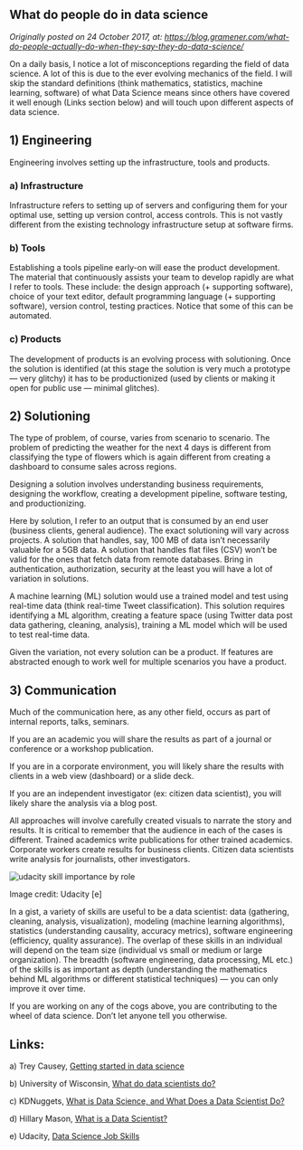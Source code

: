 What do people do in data science
----------------------------------

*Originally posted on 24 October 2017, at: https://blog.gramener.com/what-do-people-actually-do-when-they-say-they-do-data-science/*

On a daily basis, I notice a lot of misconceptions regarding the field of data science. A lot of this is due to the ever evolving mechanics of the field. I will skip the standard definitions (think mathematics, statistics, machine learning, software) of what Data Science means since others have covered it well enough (Links section below) and will touch upon different aspects of data science.

## 1) Engineering

Engineering involves setting up the infrastructure, tools and products.

### a) Infrastructure

Infrastructure refers to setting up of servers and configuring them for your optimal use, setting up version control, access controls. This is not vastly different from the existing technology infrastructure setup at software firms.

### b) Tools

Establishing a tools pipeline early-on will ease the product development. The material that continuously assists your team to develop rapidly are what I refer to tools. These include: the design approach (+ supporting software), choice of your text editor, default programming language (+ supporting software), version control, testing practices. Notice that some of this can be automated.

### c) Products

The development of products is an evolving process with solutioning. Once the solution is identified (at this stage the solution is very much a prototype — very glitchy) it has to be productionized (used by clients or making it open for public use — minimal glitches).

## 2) Solutioning

The type of problem, of course, varies from scenario to scenario. The problem of predicting the weather for the next 4 days is different from classifying the type of flowers which is again different from creating a dashboard to consume sales across regions.

Designing a solution involves understanding business requirements, designing the workflow, creating a development pipeline, software testing, and productionizing.

Here by solution, I refer to an output that is consumed by an end user (business clients, general audience). The exact solutioning will vary across projects. A solution that handles, say, 100 MB of data isn’t necessarily valuable for a 5GB data. A solution that handles flat files (CSV) won’t be valid for the ones that fetch data from remote databases. Bring in authentication, authorization, security at the least you will have a lot of variation in solutions.

A machine learning (ML) solution would use a trained model and test using real-time data (think real-time Tweet classification). This solution requires identifying a ML algorithm, creating a feature space (using Twitter data post data gathering, cleaning, analysis), training a ML model which will be used to test real-time data.

Given the variation, not every solution can be a product. If features are abstracted enough to work well for multiple scenarios you have a product.

## 3) Communication

Much of the communication here, as any other field, occurs as part of internal reports, talks, seminars.

If you are an academic you will share the results as part of a journal or conference or a workshop publication.

If you are in a corporate environment, you will likely share the results with clients in a web view (dashboard) or a slide deck.

If you are an independent investigator (ex: citizen data scientist), you will likely share the analysis via a blog post.

All approaches will involve carefully created visuals to narrate the story and results. It is critical to remember that the audience in each of the cases is different. Trained academics write publications for other trained academics. Corporate workers create results for business clients. Citizen data scientists write analysis for journalists, other investigators.

![udacity skill importance by role](https://blog.gramener.com/wp-content/uploads/2017/10/unnamed.png)

Image credit: Udacity [e]

In a gist, a variety of skills are useful to be a data scientist: data (gathering, cleaning, analysis, visualization), modeling (machine learning algorithms), statistics (understanding causality, accuracy metrics), software engineering (efficiency, quality assurance). The overlap of these skills in an individual will depend on the team size (individual vs small or medium or large organization). The breadth (software engineering, data processing, ML etc.) of the skills is as important as depth (understanding the mathematics behind ML algorithms or different statistical techniques) — you can only improve it over time.

If you are working on any of the cogs above, you are contributing to the wheel of data science. Don’t let anyone tell you otherwise.

## Links:

a) Trey Causey, [Getting started in data science](http://treycausey.com/getting_started.html)

b) University of Wisconsin, [What do data scientists do?](https://datasciencedegree.wisconsin.edu/data-science/what-do-data-scientists-do/)

c) KDNuggets, [What is Data Science, and What Does a Data Scientist Do?](https://www.kdnuggets.com/2017/03/data-science-data-scientist-do.html)

d) Hillary Mason, [What is a Data Scientist?](https://www.forbes.com/sites/danwoods/2012/03/08/hilary-mason-what-is-a-data-scientist/)

e) Udacity, [Data Science Job Skills](https://blog.udacity.com/2014/11/data-science-job-skills.html)
